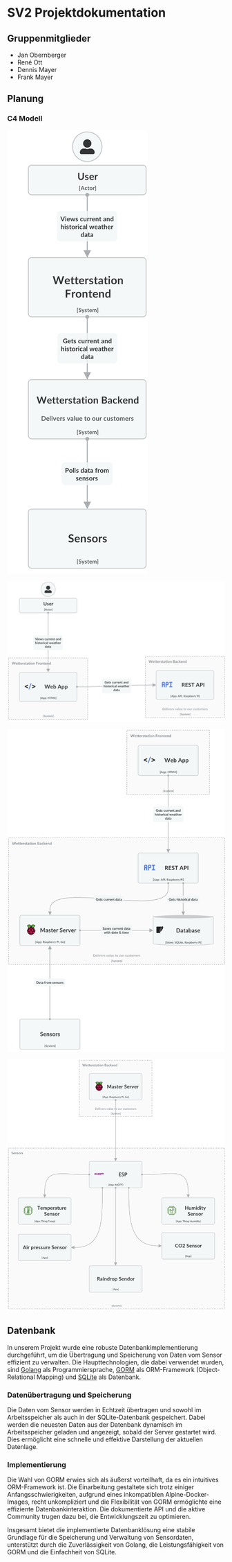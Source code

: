 # SV2 Projektdokumentation

## Gruppenmitglieder

- Jan Obernberger
- René Ott
- Dennis Mayer
- Frank Mayer

## Planung

### C4 Modell

![C4 Modell: Layer 1](./c4/01.png)

![C4 Modell: Layer 2 - Frontend](./c4/02_frontend.png)

![C4 Modell: Layer 2 - Backend](./c4/02_backend.png)

![C4 Modell: Layer 2 - Sensors](./c4/02_sensors.png)


## Datenbank

In unserem Projekt wurde eine robuste Datenbankimplementierung durchgeführt, um die Übertragung und Speicherung von Daten vom Sensor effizient zu verwalten. Die Haupttechnologien, die dabei verwendet wurden, sind [Golang](https://go.dev/) als Programmiersprache, [GORM](https://gorm.io/) als ORM-Framework (Object-Relational Mapping) und [SQLite](https://www.sqlite.org) als Datenbank.

### Datenübertragung und Speicherung

Die Daten vom Sensor werden in Echtzeit übertragen und sowohl im Arbeitsspeicher als auch in der SQLite-Datenbank gespeichert. Dabei werden die neuesten Daten aus der Datenbank dynamisch im Arbeitsspeicher geladen und angezeigt, sobald der Server gestartet wird. Dies ermöglicht eine schnelle und effektive Darstellung der aktuellen Datenlage.

### Implementierung

Die Wahl von GORM erwies sich als äußerst vorteilhaft, da es ein intuitives ORM-Framework ist. Die Einarbeitung gestaltete sich trotz einiger Anfangsschwierigkeiten, aufgrund eines inkompatiblen Alpine-Docker-Images, recht unkompliziert und die Flexibilität von GORM ermöglichte eine effiziente Datenbankinteraktion. Die dokumentierte API und die aktive Community trugen dazu bei, die Entwicklungszeit zu optimieren.

Insgesamt bietet die implementierte Datenbanklösung eine stabile Grundlage für die Speicherung und Verwaltung von Sensordaten, unterstützt durch die Zuverlässigkeit von Golang, die Leistungsfähigkeit von GORM und die Einfachheit von SQLite.
